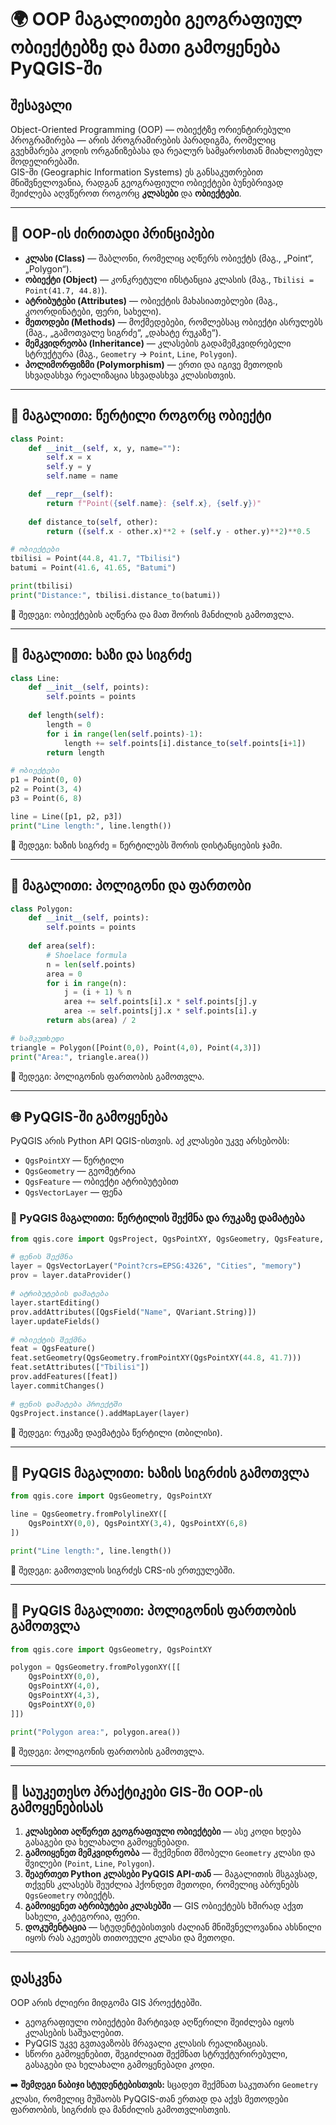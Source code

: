 # 🌍 OOP მაგალითები გეოგრაფიულ ობიექტებზე და მათი გამოყენება PyQGIS-ში

## შესავალი
Object-Oriented Programming (OOP) — ობიექტზე ორიენტირებული პროგრამირება — არის პროგრამირების პარადიგმა, რომელიც გვეხმარება კოდის ორგანიზებასა და რეალურ სამყაროსთან მიახლოებულ მოდელირებაში.  
GIS-ში (Geographic Information Systems) ეს განსაკუთრებით მნიშვნელოვანია, რადგან გეოგრაფიული ობიექტები ბუნებრივად შეიძლება აღვწეროთ როგორც **კლასები** და **ობიექტები**.

---

## 🎯 OOP-ის ძირითადი პრინციპები

- **კლასი (Class)** — შაბლონი, რომელიც აღწერს ობიექტს (მაგ., „Point“, „Polygon“).  
- **ობიექტი (Object)** — კონკრეტული ინსტანცია კლასის (მაგ., `Tbilisi = Point(41.7, 44.8)`).  
- **ატრიბუტები (Attributes)** — ობიექტის მახასიათებლები (მაგ., კოორდინატები, ფერი, სახელი).  
- **მეთოდები (Methods)** — მოქმედებები, რომლებსაც ობიექტი ასრულებს (მაგ., „გამოთვალე სიგრძე“, „დახატე რუკაზე“).  
- **მემკვიდრეობა (Inheritance)** — კლასების გადამემკვიდრებელი სტრუქტურა (მაგ., `Geometry` → `Point`, `Line`, `Polygon`).  
- **პოლიმორფიზმი (Polymorphism)** — ერთი და იგივე მეთოდის სხვადასხვა რეალიზაცია სხვადასხვა კლასისთვის.

---

## 📌 მაგალითი: წერტილი როგორც ობიექტი

```python
class Point:
    def __init__(self, x, y, name=""):
        self.x = x
        self.y = y
        self.name = name

    def __repr__(self):
        return f"Point({self.name}: {self.x}, {self.y})"
    
    def distance_to(self, other):
        return ((self.x - other.x)**2 + (self.y - other.y)**2)**0.5

# ობიექტები
tbilisi = Point(44.8, 41.7, "Tbilisi")
batumi = Point(41.6, 41.65, "Batumi")

print(tbilisi)
print("Distance:", tbilisi.distance_to(batumi))
```

📍 შედეგი: ობიექტების აღწერა და მათ შორის მანძილის გამოთვლა.

---

## 📌 მაგალითი: ხაზი და სიგრძე

```python
class Line:
    def __init__(self, points):
        self.points = points
    
    def length(self):
        length = 0
        for i in range(len(self.points)-1):
            length += self.points[i].distance_to(self.points[i+1])
        return length

# ობიექტები
p1 = Point(0, 0)
p2 = Point(3, 4)
p3 = Point(6, 8)

line = Line([p1, p2, p3])
print("Line length:", line.length())
```

📏 შედეგი: ხაზის სიგრძე = წერტილებს შორის დისტანციების ჯამი.

---

## 📌 მაგალითი: პოლიგონი და ფართობი

```python
class Polygon:
    def __init__(self, points):
        self.points = points
    
    def area(self):
        # Shoelace formula
        n = len(self.points)
        area = 0
        for i in range(n):
            j = (i + 1) % n
            area += self.points[i].x * self.points[j].y
            area -= self.points[j].x * self.points[i].y
        return abs(area) / 2

# სამკუთხედი
triangle = Polygon([Point(0,0), Point(4,0), Point(4,3)])
print("Area:", triangle.area())
```

📐 შედეგი: პოლიგონის ფართობის გამოთვლა.

---

## 🌐 PyQGIS-ში გამოყენება

PyQGIS არის Python API QGIS-ისთვის. აქ კლასები უკვე არსებობს:  
- `QgsPointXY` — წერტილი  
- `QgsGeometry` — გეომეტრია  
- `QgsFeature` — ობიექტი ატრიბუტებით  
- `QgsVectorLayer` — ფენა

### 📌 PyQGIS მაგალითი: წერტილის შექმნა და რუკაზე დამატება

```python
from qgis.core import QgsProject, QgsPointXY, QgsGeometry, QgsFeature, QgsVectorLayer

# ფენის შექმნა
layer = QgsVectorLayer("Point?crs=EPSG:4326", "Cities", "memory")
prov = layer.dataProvider()

# ატრიბუტების დამატება
layer.startEditing()
prov.addAttributes([QgsField("Name", QVariant.String)])
layer.updateFields()

# ობიექტის შექმნა
feat = QgsFeature()
feat.setGeometry(QgsGeometry.fromPointXY(QgsPointXY(44.8, 41.7)))
feat.setAttributes(["Tbilisi"])
prov.addFeatures([feat])
layer.commitChanges()

# ფენის დამატება პროექტში
QgsProject.instance().addMapLayer(layer)
```

📍 შედეგი: რუკაზე დაემატება წერტილი (თბილისი).

---

## 📌 PyQGIS მაგალითი: ხაზის სიგრძის გამოთვლა

```python
from qgis.core import QgsGeometry, QgsPointXY

line = QgsGeometry.fromPolylineXY([
    QgsPointXY(0,0), QgsPointXY(3,4), QgsPointXY(6,8)
])

print("Line length:", line.length())
```

📏 შედეგი: გამოთვლის სიგრძეს CRS-ის ერთეულებში.

---

## 📌 PyQGIS მაგალითი: პოლიგონის ფართობის გამოთვლა

```python
from qgis.core import QgsGeometry, QgsPointXY

polygon = QgsGeometry.fromPolygonXY([[
    QgsPointXY(0,0),
    QgsPointXY(4,0),
    QgsPointXY(4,3),
    QgsPointXY(0,0)
]])

print("Polygon area:", polygon.area())
```

📐 შედეგი: პოლიგონის ფართობის გამოთვლა.

---

## 🚀 საუკეთესო პრაქტიკები GIS-ში OOP-ის გამოყენებისას

1. **კლასებით აღწერეთ გეოგრაფიული ობიექტები** — ასე კოდი ხდება გასაგები და ხელახალი გამოყენებადი.  
2. **გამოიყენეთ მემკვიდრეობა** — შექმენით მშობელი `Geometry` კლასი და შვილები (`Point`, `Line`, `Polygon`).  
3. **შეაერთეთ Python კლასები PyQGIS API-თან** — მაგალითის მსგავსად, თქვენს კლასებს შეუძლია ჰქონდეთ მეთოდი, რომელიც აბრუნებს `QgsGeometry` ობიექტს.  
4. **გამოიყენეთ ატრიბუტები კლასებში** — GIS ობიექტებს ხშირად აქვთ სახელი, კატეგორია, ფერი.  
5. **დოკუმენტაცია** — სტუდენტებისთვის ძალიან მნიშვნელოვანია ახსნილი იყოს რას აკეთებს თითოეული კლასი და მეთოდი.

---

## დასკვნა

OOP არის ძლიერი მიდგომა GIS პროექტებში.  
- გეოგრაფიული ობიექტები მარტივად აღწერილი შეიძლება იყოს კლასების საშუალებით.  
- PyQGIS უკვე გვთავაზობს მრავალი კლასის რეალიზაციას.  
- სწორი გამოყენებით, შეგიძლიათ შექმნათ სტრუქტურირებული, გასაგები და ხელახალი გამოყენებადი კოდი.

➡️ **შემდეგი ნაბიჯი სტუდენტებისთვის:** სცადეთ შექმნათ საკუთარი `Geometry` კლასი, რომელიც მუშაობს PyQGIS-თან ერთად და აქვს მეთოდები ფართობის, სიგრძის და მანძილის გამოთვლისთვის.
